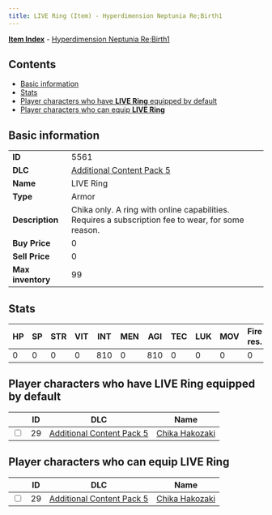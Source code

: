 ```yaml
---
title: LIVE Ring (Item) - Hyperdimension Neptunia Re;Birth1
---
```


[**Item Index**](/neptunia/rb1/item/index.html) - [Hyperdimension Neptunia Re;Birth1](/neptunia/rb1)

## Contents

- [Basic information](#basic-information)
- [Stats](#stats)
- [Player characters who have **LIVE Ring** equipped by default](#player-characters-who-have-live-ring-equipped-by-default)
- [Player characters who can equip **LIVE Ring**](#player-characters-who-can-equip-live-ring)
## Basic information

|   |   |
| -- | -- |
| **ID** | 5561 |
| **DLC** | [Additional Content Pack 5](/neptunia/rb1/dlc/14-pack5.html) |
| **Name** | LIVE Ring |
| **Type** | Armor |
| **Description** | Chika only. A ring with online capabilities. Requires a subscription fee to wear, for some reason. |
| **Buy Price** | 0 |
| **Sell Price** | 0 |
| **Max inventory** | 99 |


## Stats

| HP | SP | STR | VIT | INT | MEN | AGI | TEC | LUK | MOV | Fire res. | Ice res. | Wind res. | Lightning res. |
| -- | -- | --- | --- | --- | --- | --- | --- | --- | --- | --------- | -------- | --------- | -------------- |
| 0 | 0 | 0 | 0 | 810 | 0 | 810 | 0 | 0 | 0 | 0 | 0 | 0 | 0 |


## Player characters who have **LIVE Ring** equipped by default

|    | ID | DLC | Name |
| -- | -- | --- | ---- |
| <input type="checkbox" id="rb1-player-14-29" class="trackbox" /> | 29 | [Additional Content Pack 5](/neptunia/rb1/dlc/14-pack5.html) | [Chika Hakozaki](/neptunia/rb1/player/14-29-chika-hakozaki.html) |


## Player characters who can equip **LIVE Ring**

|    | ID | DLC | Name |
| -- | -- | --- | ---- |
| <input type="checkbox" id="rb1-player-14-29" class="trackbox" /> | 29 | [Additional Content Pack 5](/neptunia/rb1/dlc/14-pack5.html) | [Chika Hakozaki](/neptunia/rb1/player/14-29-chika-hakozaki.html) |
